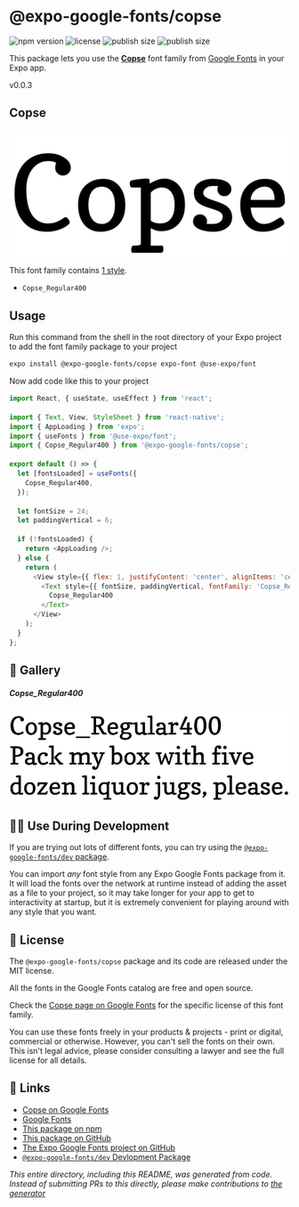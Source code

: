 # @expo-google-fonts/copse

![npm version](https://flat.badgen.net/npm/v/@expo-google-fonts/copse)
![license](https://flat.badgen.net/github/license/expo/google-fonts)
![publish size](https://flat.badgen.net/packagephobia/install/@expo-google-fonts/copse)
![publish size](https://flat.badgen.net/packagephobia/publish/@expo-google-fonts/copse)

This package lets you use the [**Copse**](https://fonts.google.com/specimen/Copse) font family from [Google Fonts](https://fonts.google.com/) in your Expo app.

v0.0.3

## Copse

![Copse](./font-family.png)

This font family contains [1 style](#-gallery).

- `Copse_Regular400`

## Usage

Run this command from the shell in the root directory of your Expo project to add the font family package to your project
```sh
expo install @expo-google-fonts/copse expo-font @use-expo/font
```

Now add code like this to your project
```js
import React, { useState, useEffect } from 'react';

import { Text, View, StyleSheet } from 'react-native';
import { AppLoading } from 'expo';
import { useFonts } from '@use-expo/font';
import { Copse_Regular400 } from '@expo-google-fonts/copse';

export default () => {
  let [fontsLoaded] = useFonts({
    Copse_Regular400,
  });

  let fontSize = 24;
  let paddingVertical = 6;

  if (!fontsLoaded) {
    return <AppLoading />;
  } else {
    return (
      <View style={{ flex: 1, justifyContent: 'center', alignItems: 'center' }}>
        <Text style={{ fontSize, paddingVertical, fontFamily: 'Copse_Regular400' }}>
          Copse_Regular400
        </Text>
      </View>
    );
  }
};

```

## 🔡 Gallery

##### Copse_Regular400
![Copse_Regular400](./ace02d3cf195f5ddfbe562a9361241356d198ed56d25ec6d8dfb69e08a50133a.ttf.png)


## 👩‍💻 Use During Development

If you are trying out lots of different fonts, you can try using the [`@expo-google-fonts/dev` package](https://github.com/expo/google-fonts/tree/master/font-packages/dev#readme).

You can import *any* font style from any Expo Google Fonts package from it. It will load the fonts
over the network at runtime instead of adding the asset as a file to your project, so it may take longer
for your app to get to interactivity at startup, but it is extremely convenient
for playing around with any style that you want.

## 📖 License

The `@expo-google-fonts/copse` package and its code are released under the MIT license.

All the fonts in the Google Fonts catalog are free and open source.

Check the [Copse page on Google Fonts](https://fonts.google.com/specimen/Copse) for the specific license of this font family.

You can use these fonts freely in your products & projects - print or digital, commercial or otherwise. However, you can't sell the fonts on their own. This isn't legal advice, please consider consulting a lawyer and see the full license for all details.

## 🔗 Links

- [Copse on Google Fonts](https://fonts.google.com/specimen/Copse)
- [Google Fonts](https://fonts.google.com/)
- [This package on npm](https://www.npmjs.com/package/@expo-google-fonts/copse)
- [This package on GitHub](https://github.com/expo/google-fonts/tree/master/font-packages/copse)
- [The Expo Google Fonts project on GitHub](https://github.com/expo/google-fonts)
- [`@expo-google-fonts/dev` Devlopment Package](https://github.com/expo/google-fonts/tree/master/font-packages/dev)


*This entire directory, including this README, was generated from code. Instead of submitting PRs to this directly, please make contributions to [the generator](https://github.com/expo/google-fonts/tree/master/packages/generator)*

